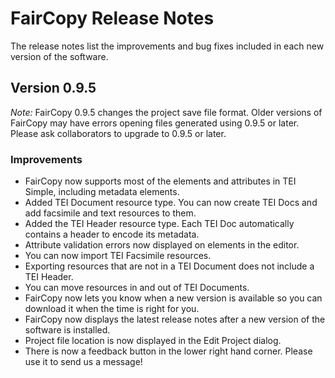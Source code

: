 # FairCopy Release Notes

The release notes list the improvements and bug fixes included in each new version of the software.

## Version 0.9.5

_Note:_ FairCopy 0.9.5 changes the project save file format. Older versions of FairCopy may have errors opening files generated using 0.9.5 or later. Please ask collaborators to upgrade to 0.9.5 or later.

### Improvements

* FairCopy now supports most of the elements and attributes in TEI Simple, including metadata elements.
* Added TEI Document resource type. You can now create TEI Docs and add facsimile and text resources to them.
* Added the TEI Header resource type. Each TEI Doc automatically contains a header to encode its metadata. 
* Attribute validation errors now displayed on elements in the editor.
* You can now import TEI Facsimile resources.
* Exporting resources that are not in a TEI Document does not include a TEI Header.
* You can move resources in and out of TEI Documents.
* FairCopy now lets you know when a new version is available so you can download it when the time is right for you.
* FairCopy now displays the latest release notes after a new version of the software is installed.
* Project file location is now displayed in the Edit Project dialog.
* There is now a feedback button in the lower right hand corner. Please use it to send us a message!